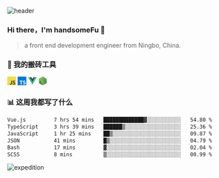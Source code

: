 ![header](https://raw.githubusercontent.com/fzq1998/fzq1998/master/header.png)

### Hi there，I'm handsomeFu 👋

> a front end development engineer from Ningbo, China.

### 🔧 我的搬砖工具
<code><img height="20" src="https://raw.githubusercontent.com/github/explore/80688e429a7d4ef2fca1e82350fe8e3517d3494d/topics/javascript/javascript.png" alt="javascript"></code>
<code><img height="20" src="https://raw.githubusercontent.com/github/explore/80688e429a7d4ef2fca1e82350fe8e3517d3494d/topics/typescript/typescript.png" alt="typescript"></code>
<code><img height="20" src="https://raw.githubusercontent.com/github/explore/80688e429a7d4ef2fca1e82350fe8e3517d3494d/topics/vue/vue.png" alt="vue"></code>
<code><img height="20" src="https://raw.githubusercontent.com/github/explore/80688e429a7d4ef2fca1e82350fe8e3517d3494d/topics/nodejs/nodejs.png" alt="nodejs"></code>



### 📊 这周我都写了什么
<!--START_SECTION:waka-->

```text
Vue.js         7 hrs 54 mins   █████████████▓░░░░░░░░░░░   54.80 %
TypeScript     3 hrs 39 mins   ██████▒░░░░░░░░░░░░░░░░░░   25.36 %
JavaScript     1 hr 25 mins    ██▒░░░░░░░░░░░░░░░░░░░░░░   09.87 %
JSON           41 mins         █▒░░░░░░░░░░░░░░░░░░░░░░░   04.79 %
Bash           17 mins         ▓░░░░░░░░░░░░░░░░░░░░░░░░   02.04 %
SCSS           8 mins          ▒░░░░░░░░░░░░░░░░░░░░░░░░   00.99 %
```

<!--END_SECTION:waka-->


![expedition](https://raw.githubusercontent.com/fzq1998/fzq1998/master/expedition.gif)

